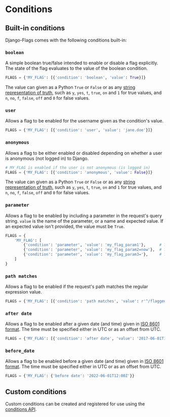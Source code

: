 # Conditions

## Built-in conditions

Django-Flags comes with the following conditions built-in:

### `boolean`

A simple boolean true/false intended to enable or disable a flag explicitly. The state of the flag evaluates to the value of the boolean condition.


```python
FLAGS = {'MY_FLAG': [{'condition': 'boolean', 'value': True}]}
```

The value can given as a Python `True` or `False` or  as any [string representation of truth](https://docs.python.org/3/distutils/apiref.html#distutils.util.strtobool), such as `y`, `yes`, `t`, `true`, `on` and `1` for true values, and `n`, `no`, `f`, `false`, `off` and `0` for false values.

### `user`

Allows a flag to be enabled for the username given as the condition's value.

```python
FLAGS = {'MY_FLAG': [{'condition': 'user', 'value': 'jane.doe'}]}
```

### `anonymous`

Allows a flag to be either enabled or disabled depending on whether a user is anonymous (not logged in) to Django.

```python
# MY_FLAG is enabled if the user is not anonymous (is logged in)
FLAGS = {'MY_FLAG': [{'condition': 'anonymous', 'value': False}]}
```

The value can given as a Python `True` or `False` or  as any [string representation of truth](https://docs.python.org/3/distutils/apiref.html#distutils.util.strtobool), such as `y`, `yes`, `t`, `true`, `on` and `1` for true values, and `n`, `no`, `f`, `false`, `off` and `0` for false values.

### `parameter`

Allows a flag to be enabled by including a parameter in the request's query string. `value` is the name of the parameter, or a name and expected value. If an expected value isn't provided, the value must be `True`.

```python
FLAGS = {
    'MY_FLAG': [
        {'condition': 'parameter', 'value': 'my_flag_param1'},      # ?my_flag_param1=True
        {'condition': 'parameter', 'value': 'my_flag_param2=now'},  # ?my_flag_param2=now
        {'condition': 'parameter', 'value': 'my_flag_param3='},     # ?my_flag_param3
    ]
}
```

### `path matches`

Allows a flag to be enabled if the request's path matches the regular expression value.

```python
FLAGS = {'MY_FLAG': [{'condition': 'path matches', 'value': r'^/flagged/path'}]}
```

### `after date`

Allows a flag to be enabled after a given date (and time) given in [ISO 8601 format](https://en.wikipedia.org/wiki/ISO_8601). The time must be specified either in UTC or as an offset from UTC.

```python
FLAGS = {'MY_FLAG': [{'condition': 'after date', 'value': '2017-06-01T12:00Z'}]}
```

### `before_date`

Allows a flag to be enabled before a given date (and time) given in [ISO 8601 format](https://en.wikipedia.org/wiki/ISO_8601). The time must be specified either in UTC or as an offset from UTC.

```python
FLAGS = {'MY_FLAG': {'before date': '2022-06-01T12:00Z'}}
```

## Custom conditions

Custom conditions can be created and registered for use using the [conditions API](../api/conditions).

